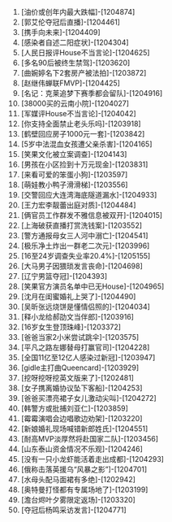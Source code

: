 
1. [油价或创年内最大跌幅]-[1204874]
1. [郭艾伦夺冠后直播]-[1204461]
1. [携手向未来]-[1204409]
1. [感染者自述二阳症状]-[1204304]
1. [人民日报评House不当言论]-[1204625]
1. [多名90后被终生禁驾]-[1203620]
1. [曲婉婷名下2套房产被法拍]-[1203872]
1. [赵继伟蝉联FMVP]-[1204425]
1. [名记：克莱追梦下赛季都会留队]-[1204916]
1. [38000买的云南小院]-[1204027]
1. [军媒评House不当言论]-[1204042]
1. [你支持全面禁止老头乐吗]-[1203918]
1. [鹤壁回应房子1000元一套]-[1203842]
1. [5岁中法混血女孩遭父亲杀害]-[1204165]
1. [笑果文化被立案调查]-[1204143]
1. [男孩在小区捡到十万元现金]-[1203831]
1. [来看可爱的笨蛋小狗]-[1203597]
1. [萌娃教小鸭子滑滑梯]-[1203556]
1. [交警回应大连湾海底隧道漏水]-[1204933]
1. [王力宏李靓蕾出庭对质]-[1204484]
1. [俩官员工作群发不雅信息被双开]-[1204015]
1. [上海破获直播打赏洗钱案]-[1203552]
1. [警方通报母女三人河中溺亡]-[1204541]
1. [极乐净土炸出一群老二次元]-[1203996]
1. [16至24岁调查失业率20.4%]-[1205155]
1. [大马男子因猥琐发言丧命]-[1204698]
1. [辽宁男篮夺冠]-[1204393]
1. [笑果官方演员名单中已无House]-[1204965]
1. [沈月在闺蜜婚礼上哭了]-[1204490]
1. [吴昕张远烧饼是懂情侣照的]-[1204034]
1. [释小龙给郝劭文当伴郎]-[1203916]
1. [16岁女生登顶珠峰]-[1203372]
1. [爸爸当家2小米尝试跳伞]-[1203575]
1. [平凡之路左娜替母打赢官司]-[1204228]
1. [全国11亿至12亿人感染过新冠]-[1203947]
1. [gidle主打曲Queencard]-[1203929]
1. [挖呀挖呀挖英文版来了]-[1202481]
1. [女子携离婚协议坠下客船]-[1204253]
1. [爸爸买漂亮裙子女儿激动尖叫]-[1204272]
1. [韩警方或批捕刘亚仁]-[1203859]
1. [霉霉演唱会边唱歌边劝架]-[1203220]
1. [新娘婚礼现场喊错新郎姓氏]-[1204551]
1. [耐高MVP淡厚然将赴国家二队]-[1203456]
1. [山东泰山资金情况不乐观]-[1204246]
1. [没有一只小龙虾能活着走出成都]-[1204293]
1. [俄称击落英援乌“风暴之影”]-[1204701]
1. [水母头配马面裙有多绝]-[1202942]
1. [奥特曼打怪都有专属场地了]-[1203199]
1. [澹台烬叶夕雾限定返场]-[1203320]
1. [夺冠后杨鸣采访发言]-[1204771]